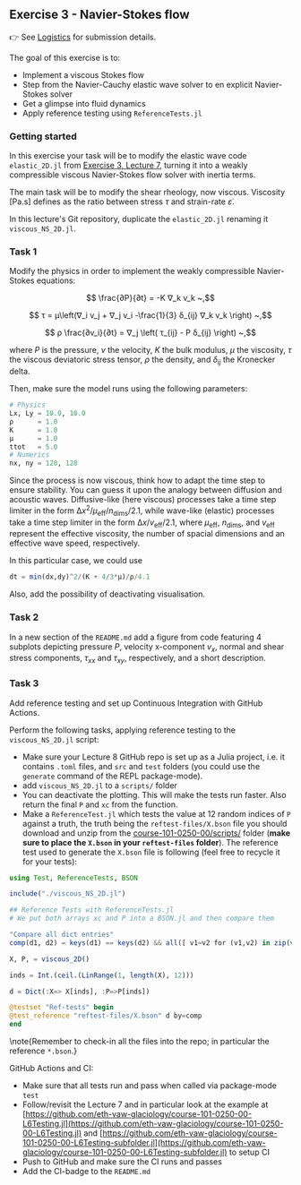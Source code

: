 <!--This file was generated, do not modify it.-->
## Exercise 3 - **Navier-Stokes flow**

👉 See [Logistics](/logistics/#submission) for submission details.

The goal of this exercise is to:
- Implement a viscous Stokes flow
- Step from the Navier-Cauchy elastic wave solver to en explicit Navier-Stokes solver
- Get a glimpse into fluid dynamics
- Apply reference testing using `ReferenceTests.jl`

### Getting started

In this exercise your task will be to modify the elastic wave code `elastic_2D.jl` from [Exercise 3, Lecture 7](/lecture7/#task_4_-_rearranging_the_code), turning it into a weakly compressible viscous Navier-Stokes flow solver with inertia terms.

The main task will be to modify the shear rheology, now viscous. Viscosity [Pa.s] defines as the ratio between  stress $τ$ and strain-rate $ε̇$.

In this lecture's Git repository, duplicate the `elastic_2D.jl` renaming it `viscous_NS_2D.jl`.

### Task 1

Modify the physics in order to implement the weakly compressible Navier-Stokes equations:

$$ \frac{∂P}{∂t} = -K ∇_k v_k ~,$$

$$ τ = μ\left(∇_i v_j + ∇_j v_i -\frac{1}{3} δ_{ij} ∇_k v_k \right) ~,$$

$$ ρ \frac{∂v_i}{∂t} = ∇_j \left( τ_{ij} - P δ_{ij} \right) ~,$$

where $P$ is the pressure, $v$ the velocity, $K$ the bulk modulus, $μ$ the viscosity, $τ$ the viscous deviatoric stress tensor, $ρ$ the density, and $\delta_{ij}$ the Kronecker delta.

Then, make sure the model runs using the following parameters:
```julia
# Physics
Lx, Ly = 10.0, 10.0
ρ      = 1.0
K      = 1.0
μ      = 1.0
ttot   = 5.0
# Numerics
nx, ny = 128, 128
```

Since the process is now viscous, think how to adapt the time step to ensure stability. You can guess it upon the analogy between diffusion and acoustic waves. Diffusive-like (here viscous) processes take a time step limiter in the form $∆x^2/μ_\mathrm{eff}/n_\mathrm{dims}/2.1$, while wave-like (elastic) processes take a time step limiter in the form $∆x/v_\mathrm{eff}/2.1,$ where $μ_\mathrm{eff}$, $n_\mathrm{dims}$, and $v_\mathrm{eff}$ represent the effective viscosity, the number of spacial dimensions and an effective wave speed, respectively.

In this particular case, we could use
```julia
dt = min(dx,dy)^2/(K + 4/3*μ)/ρ/4.1
```

Also, add the possibility of deactivating visualisation.

### Task 2

In a new section of the `README.md` add a figure from code featuring 4 subplots depicting pressure $P$, velocity x-component $v_x$, normal and shear stress components, $\tau_{xx}$ and $\tau_{xy}$, respectively, and a short description.

### Task 3

Add reference testing and set up Continuous Integration with GitHub Actions.

Perform the following tasks, applying reference testing to the `viscous_NS_2D.jl` script:
- Make sure your Lecture 8 GitHub repo is set up as a Julia project, i.e. it contains `.toml` files, and `src` and `test` folders (you could use the `generate` command of the REPL package-mode).
- add `viscous_NS_2D.jl` to a `scripts/` folder
- You can deactivate the plotting.  This will make the tests run faster.  Also return the final `P` and `xc` from the function.
- Make a `ReferenceTest.jl` which tests the value at 12 random indices of `P` against a truth, the truth being the `reftest-files/X.bson` file you should download and unzip from the [course-101-0250-00/scripts/](https://github.com/eth-vaw-glaciology/course-101-0250-00/tree/main/scripts/reftest-files.zip) folder (**make sure to place the `X.bson` in your `reftest-files` folder**). The reference test used to generate the `X.bson` file is following (feel free to recycle it for your tests):
```julia
using Test, ReferenceTests, BSON

include("./viscous_NS_2D.jl")

## Reference Tests with ReferenceTests.jl
# We put both arrays xc and P into a BSON.jl and then compare them

"Compare all dict entries"
comp(d1, d2) = keys(d1) == keys(d2) && all([ v1≈v2 for (v1,v2) in zip(values(d1), values(d2))])

X, P, = viscous_2D()

inds = Int.(ceil.(LinRange(1, length(X), 12)))

d = Dict(:X=> X[inds], :P=>P[inds])

@testset "Ref-tests" begin
@test_reference "reftest-files/X.bson" d by=comp
end
```

\note{Remember to check-in all the files into the repo; in particular the reference `*.bson`.}

GitHub Actions and CI:
- Make sure that all tests run and pass when called via package-mode `test`
- Follow/revisit the Lecture 7 and in particular look at the example at [https://github.com/eth-vaw-glaciology/course-101-0250-00-L6Testing.jl](https://github.com/eth-vaw-glaciology/course-101-0250-00-L6Testing.jl) and [https://github.com/eth-vaw-glaciology/course-101-0250-00-L6Testing-subfolder.jl](https://github.com/eth-vaw-glaciology/course-101-0250-00-L6Testing-subfolder.jl) to setup CI
- Push to GitHub and make sure the CI runs and passes
- Add the CI-badge to the `README.md`

